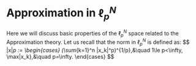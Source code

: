# Approximation in $\ell_p^N$

Here we will discuss basic properties of the $\ell_p^N$ space related to the Approximation theory.
Let us recall that the norm in $\ell_p^N$ is defined as:
$$
\|x\|_p := \begin{cases}
 (\sum_{k=1}^n |x_k|^p)^{1/p},&\quad 1\le p<\infty,
 \max|x_k},&\quad p=\infty.
\end{cases}
$$
